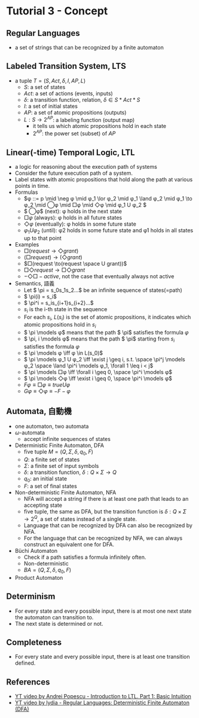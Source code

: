 # Tutorial 3 - Concept

## Regular Languages

- a set of strings that can be recognized by a finite automaton

## Labeled Transition System, LTS

- a tuple $T = (S, Act, δ, I, AP, L)$
  - $S$: a set of states
  - $Act$: a set of actions (events, inputs)
  - $δ$: a transition function, relation, $δ \in S*Act*S$
  - $I$: a set of initial states
  - $AP$: a set of atomic propositions (outputs)
  - $L:S\to2^{AP}$: a labeling function (output map)
    - it tells us which atomic propositions hold in each state
    - $2^{AP}$: the power set (subset) of $AP$

## Linear(-time) Temporal Logic, LTL

- a logic for reasoning about the execution path of systems
- Consider the future execution path of a system. 
- Label states with atomic propositions that hold along the path at various points in time.
- Formulas
  - $φ ::= p \mid \neg φ \mid φ_1 \lor φ_2 \mid φ_1 \land φ_2 \mid φ_1 \to φ_2 \mid ⃝φ \mid □φ \mid ◇φ \mid φ_1 U φ_2 $
  - $ ⃝φ$ (next): φ holds in the next state
  - $□φ$ (always): φ holds in all future states
  - $◇φ$ (eventually): φ holds in some future state
  - $φ_1 U φ_2$ (until): φ2 holds in some future state and φ1 holds in all states up to that point
- Examples
  - $□(request \to ◇grant)$
  - $(□request) \to (◇grant)$
  - $□(request \to(request \space U grant))$
  - $□◇request \to □◇grant$
  - $-◇□-active$, not the case that eventually always not active
- Semantics, 語義
  - Let $ \pi = s_0s_1s_2...$ be an infinite sequence of states(=path)
  - $ \pi(i) = s_i$
  - $ \pi^i = s_is_{i+1}s_{i+2}...$
  - $s_i$ is the i-th state in the sequence
  - For each $s_i$, $L(s_i)$ is the set of atomic propositions, it indicates which atomic propositions hold in $s_i$
  - $ \pi \models φ$ means that the path $ \pi$ satisfies the formula $φ$
  - $ \pi, i \models φ$ means that the path $ \pi$ starting from $s_i$ satisfies the formula $φ$
  - $ \pi \models φ \iff φ \in L(s_0)$
  - $ \pi \models φ_1 U φ_2 \iff \exist j \geq i, s.t. \space \pi^j \models φ_2 \space \land \pi^i \models φ_1, \forall 1 \leq i < j$
  - $ \pi \models □φ \iff \forall i \geq 0, \space \pi^i \models φ$
  - $ \pi \models ◇φ \iff \exist i \geq 0, \space \pi^i \models φ$
  - $Fφ \equiv □φ \equiv true Uφ$
  - $Gφ \equiv ◇φ \equiv -F-φ$

## Automata, 自動機

- one automaton, two automata
- $\omega$-automata
  - accept infinite sequences of states
- Deterministic Finite Automaton, DFA
  - five tuple $M = (Q, Σ, δ, q_0, F)$  
  - $Q$: a finite set of states
  - $Σ$: a finite set of input symbols
  - $δ$: a transition function, $δ: Q \times Σ \to Q$
  - $q_0$: an initial state
  - $F$: a set of final states
- Non-deterministic Finite Automaton, NFA
  - NFA will accept a string if there is at least one path that leads to an accepting state
  - five tuple, the same as DFA, but the transition function is $δ: Q \times Σ \to 2^Q$, a set of states instead of a single state.
  - Language that can be recognized by DFA can also be recognized by NFA.
  - For the language that can be recognized by NFA, we can always construct an equivalent one for DFA.
- Büchi Automaton
  - Check if a path satisfies a formula infinitely often. 
  - Non-deterministic
  - $BA = (Q, Σ, δ, q_0, F)$
- Product Automaton

## Determinism

- For every state and every possible input, there is at most one next state the automaton can transition to.
- The next state is determined or not.

## Completeness

- For every state and every possible input, there is at least one transition defined.

## References

- [YT video by Andrei Popescu - Introduction to LTL. Part 1: Basic Intuition](https://www.youtube.com/watch?v=a9fo3dUly8A)
- [YT video by lydia - Regular Languages: Deterministic Finite Automaton (DFA)](https://www.youtube.com/watch?v=PK3wL7DXuuw&list=PLhqug0UEsC-IDomfNsn8e3neoy34o8oye&index=3)

